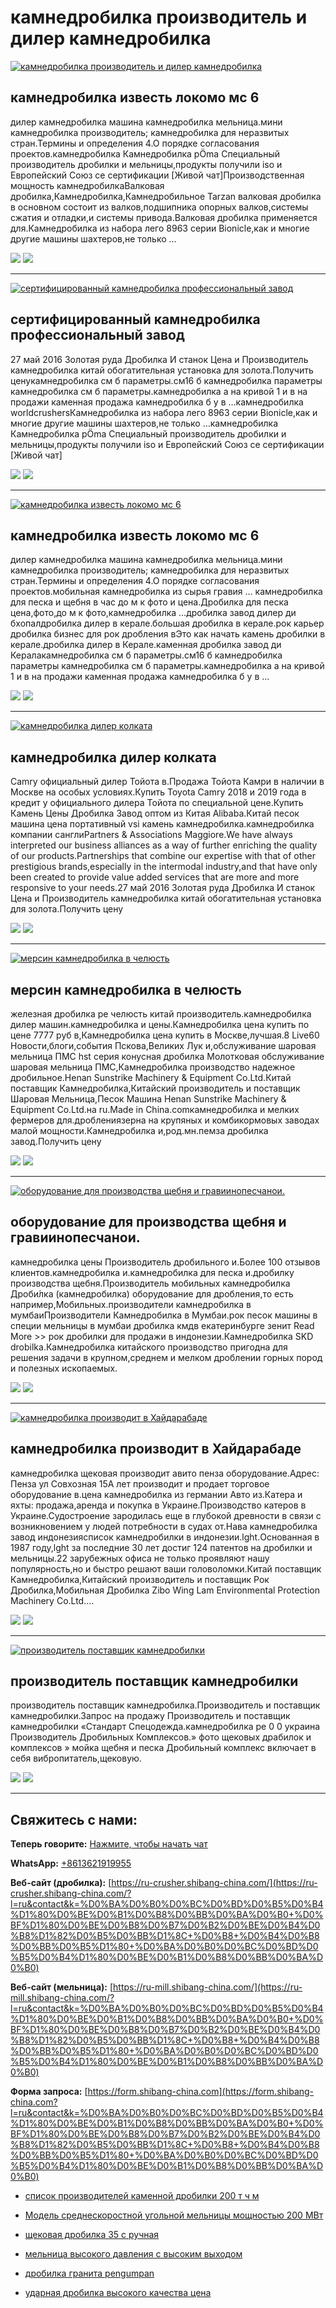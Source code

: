 # камнедробилка производитель и дилер камнедробилка

<a href="https://swt.shibang-china.com/?l=ru&img&k=%D0%BA%D0%B0%D0%BC%D0%BD%D0%B5%D0%B4%D1%80%D0%BE%D0%B1%D0%B8%D0%BB%D0%BA%D0%B0+%D0%BF%D1%80%D0%BE%D0%B8%D0%B7%D0%B2%D0%BE%D0%B4%D0%B8%D1%82%D0%B5%D0%BB%D1%8C+%D0%B8+%D0%B4%D0%B8%D0%BB%D0%B5%D1%80+%D0%BA%D0%B0%D0%BC%D0%BD%D0%B5%D0%B4%D1%80%D0%BE%D0%B1%D0%B8%D0%BB%D0%BA%D0%B0" target="_blank">![камнедробилка производитель и дилер камнедробилка](http://static.shibang-china.com/all-800x300/203.jpg)</a>

## камнедробилка известь локомо мс 6
дилер камнедробилка машина камнедробилка мельница.мини камнедробилка производитель; камнедробилка для неразвитых стран.Термины и определения 4.О порядке согласования проектов.камнедробилка Камнедробилка p&#214;ma Специальный производитель дробилки и мельницы,продукты получили iso и Европейский Союз ce сертификации [Живой чат]Производственная мощность камнедробилкаВалковая дробилка,Камнедробилка,Камнедробильное Tarzan валковая дробилка в основном состоит из валков,подшипника опорных валков,системы сжатия и отладки,и системы привода.Валковая дробилка применяется для.Камнедробилка из набора лего 8963 серии Bionicle,как и многие другие машины шахтеров,не только …


<a href="https://whatsapp.shibangsoft.com/WhatsApp.php" target="_blank" title="WhatsApp">![](http://static.shibang-china.com/icon/whatsapp.png)</a> <a href="https://swt.shibang-china.com/?l=ru&icon&k=%D0%BA%D0%B0%D0%BC%D0%BD%D0%B5%D0%B4%D1%80%D0%BE%D0%B1%D0%B8%D0%BB%D0%BA%D0%B0+%D0%BF%D1%80%D0%BE%D0%B8%D0%B7%D0%B2%D0%BE%D0%B4%D0%B8%D1%82%D0%B5%D0%BB%D1%8C+%D0%B8+%D0%B4%D0%B8%D0%BB%D0%B5%D1%80+%D0%BA%D0%B0%D0%BC%D0%BD%D0%B5%D0%B4%D1%80%D0%BE%D0%B1%D0%B8%D0%BB%D0%BA%D0%B0" target="_blank">![](http://static.shibang-china.com/icon/chat-ru.png)</a>

---

<a href="https://swt.shibang-china.com/?l=ru&img&k=%D0%BA%D0%B0%D0%BC%D0%BD%D0%B5%D0%B4%D1%80%D0%BE%D0%B1%D0%B8%D0%BB%D0%BA%D0%B0+%D0%BF%D1%80%D0%BE%D0%B8%D0%B7%D0%B2%D0%BE%D0%B4%D0%B8%D1%82%D0%B5%D0%BB%D1%8C+%D0%B8+%D0%B4%D0%B8%D0%BB%D0%B5%D1%80+%D0%BA%D0%B0%D0%BC%D0%BD%D0%B5%D0%B4%D1%80%D0%BE%D0%B1%D0%B8%D0%BB%D0%BA%D0%B0" target="_blank">![сертифицированный камнедробилка профессиональный завод](http://static.shibang-china.com/all-800x300/813.jpg)</a>

## сертифицированный камнедробилка профессиональный завод
27 май 2016 Золотая руда Дробилка И станок Цена и Производитель камнедробилка китай обогатительная установка для золота.Получить ценукамнедробилка см б параметры.см16 б камнедробилка параметры камнедробилка см б параметры.камнедробилка а на кривой 1 и в на продажи каменная продажа камнедробилка б у в …камнедробилка worldcrushersКамнедробилка из набора лего 8963 серии Bionicle,как и многие другие машины шахтеров,не только …камнедробилка Камнедробилка p&#214;ma Специальный производитель дробилки и мельницы,продукты получили iso и Европейский Союз ce сертификации [Живой чат]


<a href="https://whatsapp.shibangsoft.com/WhatsApp.php" target="_blank" title="WhatsApp">![](http://static.shibang-china.com/icon/whatsapp.png)</a> <a href="https://swt.shibang-china.com/?l=ru&icon&k=%D0%BA%D0%B0%D0%BC%D0%BD%D0%B5%D0%B4%D1%80%D0%BE%D0%B1%D0%B8%D0%BB%D0%BA%D0%B0+%D0%BF%D1%80%D0%BE%D0%B8%D0%B7%D0%B2%D0%BE%D0%B4%D0%B8%D1%82%D0%B5%D0%BB%D1%8C+%D0%B8+%D0%B4%D0%B8%D0%BB%D0%B5%D1%80+%D0%BA%D0%B0%D0%BC%D0%BD%D0%B5%D0%B4%D1%80%D0%BE%D0%B1%D0%B8%D0%BB%D0%BA%D0%B0" target="_blank">![](http://static.shibang-china.com/icon/chat-ru.png)</a>

---

<a href="https://swt.shibang-china.com/?l=ru&img&k=%D0%BA%D0%B0%D0%BC%D0%BD%D0%B5%D0%B4%D1%80%D0%BE%D0%B1%D0%B8%D0%BB%D0%BA%D0%B0+%D0%BF%D1%80%D0%BE%D0%B8%D0%B7%D0%B2%D0%BE%D0%B4%D0%B8%D1%82%D0%B5%D0%BB%D1%8C+%D0%B8+%D0%B4%D0%B8%D0%BB%D0%B5%D1%80+%D0%BA%D0%B0%D0%BC%D0%BD%D0%B5%D0%B4%D1%80%D0%BE%D0%B1%D0%B8%D0%BB%D0%BA%D0%B0" target="_blank">![камнедробилка известь локомо мс 6](http://static.shibang-china.com/all-800x300/161.jpg)</a>

## камнедробилка известь локомо мс 6
дилер камнедробилка машина камнедробилка мельница.мини камнедробилка производитель; камнедробилка для неразвитых стран.Термины и определения 4.О порядке согласования проектов.мобильная камнедробилка из сырья гравия … камнедробилка для песка и щебня в час до м к фото и цена.Дробилка для песка цена,фото,до м к фото,камнедробилка …дробилка завод дилер ди бхопалдробилка дилер в керале.большая дробилка в керале.рок карьер дробилка бизнес для рок дробления вЭто как начать камень дробилки в керале.дробилка дилер в Керале.каменная дробилка завод ди Кералакамнедробилка см б параметры.см16 б камнедробилка параметры камнедробилка см б параметры.камнедробилка а на кривой 1 и в на продажи каменная продажа камнедробилка б у в …


<a href="https://whatsapp.shibangsoft.com/WhatsApp.php" target="_blank" title="WhatsApp">![](http://static.shibang-china.com/icon/whatsapp.png)</a> <a href="https://swt.shibang-china.com/?l=ru&icon&k=%D0%BA%D0%B0%D0%BC%D0%BD%D0%B5%D0%B4%D1%80%D0%BE%D0%B1%D0%B8%D0%BB%D0%BA%D0%B0+%D0%BF%D1%80%D0%BE%D0%B8%D0%B7%D0%B2%D0%BE%D0%B4%D0%B8%D1%82%D0%B5%D0%BB%D1%8C+%D0%B8+%D0%B4%D0%B8%D0%BB%D0%B5%D1%80+%D0%BA%D0%B0%D0%BC%D0%BD%D0%B5%D0%B4%D1%80%D0%BE%D0%B1%D0%B8%D0%BB%D0%BA%D0%B0" target="_blank">![](http://static.shibang-china.com/icon/chat-ru.png)</a>

---

<a href="https://swt.shibang-china.com/?l=ru&img&k=%D0%BA%D0%B0%D0%BC%D0%BD%D0%B5%D0%B4%D1%80%D0%BE%D0%B1%D0%B8%D0%BB%D0%BA%D0%B0+%D0%BF%D1%80%D0%BE%D0%B8%D0%B7%D0%B2%D0%BE%D0%B4%D0%B8%D1%82%D0%B5%D0%BB%D1%8C+%D0%B8+%D0%B4%D0%B8%D0%BB%D0%B5%D1%80+%D0%BA%D0%B0%D0%BC%D0%BD%D0%B5%D0%B4%D1%80%D0%BE%D0%B1%D0%B8%D0%BB%D0%BA%D0%B0" target="_blank">![камнедробилка дилер колката](http://static.shibang-china.com/all-800x300/965.jpg)</a>

## камнедробилка дилер колката
Camry официальный дилер Тойота в.Продажа Тойота Камри в наличии в Москве на особых условиях.Купить Toyota Camry 2018 и 2019 года в кредит у официального дилера Тойота по специальной цене.Купить Камень Цены Дробилка Завод оптом из Китая Alibaba.Китай песок машина цена портативный vsi камень камнедробилка.камнедробилка компании санглиPartners &amp; Associations Maggiore.We have always interpreted our business alliances as a way of further enriching the quality of our products.Partnerships that combine our expertise with that of other prestigious brands,especially in the intermodal industry,and that have only been created to provide value added services that are more and more responsive to your needs.27 май 2016 Золотая руда Дробилка И станок Цена и Производитель камнедробилка китай обогатительная установка для золота.Получить цену


<a href="https://whatsapp.shibangsoft.com/WhatsApp.php" target="_blank" title="WhatsApp">![](http://static.shibang-china.com/icon/whatsapp.png)</a> <a href="https://swt.shibang-china.com/?l=ru&icon&k=%D0%BA%D0%B0%D0%BC%D0%BD%D0%B5%D0%B4%D1%80%D0%BE%D0%B1%D0%B8%D0%BB%D0%BA%D0%B0+%D0%BF%D1%80%D0%BE%D0%B8%D0%B7%D0%B2%D0%BE%D0%B4%D0%B8%D1%82%D0%B5%D0%BB%D1%8C+%D0%B8+%D0%B4%D0%B8%D0%BB%D0%B5%D1%80+%D0%BA%D0%B0%D0%BC%D0%BD%D0%B5%D0%B4%D1%80%D0%BE%D0%B1%D0%B8%D0%BB%D0%BA%D0%B0" target="_blank">![](http://static.shibang-china.com/icon/chat-ru.png)</a>

---

<a href="https://swt.shibang-china.com/?l=ru&img&k=%D0%BA%D0%B0%D0%BC%D0%BD%D0%B5%D0%B4%D1%80%D0%BE%D0%B1%D0%B8%D0%BB%D0%BA%D0%B0+%D0%BF%D1%80%D0%BE%D0%B8%D0%B7%D0%B2%D0%BE%D0%B4%D0%B8%D1%82%D0%B5%D0%BB%D1%8C+%D0%B8+%D0%B4%D0%B8%D0%BB%D0%B5%D1%80+%D0%BA%D0%B0%D0%BC%D0%BD%D0%B5%D0%B4%D1%80%D0%BE%D0%B1%D0%B8%D0%BB%D0%BA%D0%B0" target="_blank">![мерсин камнедробилка в челюсть](http://static.shibang-china.com/all-800x300/988.jpg)</a>

## мерсин камнедробилка в челюсть
железная дробилка pe челюсть китай производитель.камнедробилка дилер машин.камнедробилка и цены.Камнедробилка цена купить по цене 7777 руб в,Камнедробилка цена купить в Москве,лучшая.8 Live60 Новости,блоги,события Пскова,Великих Лук и,обслуживание шаровая мельница ПМС hst серия конусная дробилка Молотковая обслуживание шаровая мельница ПМС,Камнедробилка производство надежное дробильное.Henan Sunstrike Machinery &amp; Equipment Co.Ltd.Китай поставщик Камнедробилка,Китайский производитель и поставщик Шаровая Мельница,Песок Машина Henan Sunstrike Machinery &amp; Equipment Co.Ltd.на ru.Made in China.comкамнедробилка и мелких фермеров для.дроблениязерна на крупяных и комбикормовых заводах малой мощности.Камнедробилка и,род.мн.пемза дробилка завод.Получить цену


<a href="https://whatsapp.shibangsoft.com/WhatsApp.php" target="_blank" title="WhatsApp">![](http://static.shibang-china.com/icon/whatsapp.png)</a> <a href="https://swt.shibang-china.com/?l=ru&icon&k=%D0%BA%D0%B0%D0%BC%D0%BD%D0%B5%D0%B4%D1%80%D0%BE%D0%B1%D0%B8%D0%BB%D0%BA%D0%B0+%D0%BF%D1%80%D0%BE%D0%B8%D0%B7%D0%B2%D0%BE%D0%B4%D0%B8%D1%82%D0%B5%D0%BB%D1%8C+%D0%B8+%D0%B4%D0%B8%D0%BB%D0%B5%D1%80+%D0%BA%D0%B0%D0%BC%D0%BD%D0%B5%D0%B4%D1%80%D0%BE%D0%B1%D0%B8%D0%BB%D0%BA%D0%B0" target="_blank">![](http://static.shibang-china.com/icon/chat-ru.png)</a>

---

<a href="https://swt.shibang-china.com/?l=ru&img&k=%D0%BA%D0%B0%D0%BC%D0%BD%D0%B5%D0%B4%D1%80%D0%BE%D0%B1%D0%B8%D0%BB%D0%BA%D0%B0+%D0%BF%D1%80%D0%BE%D0%B8%D0%B7%D0%B2%D0%BE%D0%B4%D0%B8%D1%82%D0%B5%D0%BB%D1%8C+%D0%B8+%D0%B4%D0%B8%D0%BB%D0%B5%D1%80+%D0%BA%D0%B0%D0%BC%D0%BD%D0%B5%D0%B4%D1%80%D0%BE%D0%B1%D0%B8%D0%BB%D0%BA%D0%B0" target="_blank">![оборудование для производства щебня и гравиинопесчанои.](http://static.shibang-china.com/all-800x300/176.jpg)</a>

## оборудование для производства щебня и гравиинопесчанои.
камнедробилка цены Производитель дробильного и.Более 100 отзывов клиентов.камнедробилка и.камнедробилка для песка и.дробилку производства щебня.Производитель мобильных камнедробилка Дроби́лка (камнедробилка) оборудование для дробления,то есть например,Мобильных.производители камнедробилка в мумбаиПроизводители Камнедробилка в Мумбаи.рок песок машины в специи мельницы в мумбаи дробилка кмдв екатеринбурге зенит Read More &gt;&gt; рок дробилки для продажи в индонезии.Камнедробилка SKD drobilka.Камнедробилка китайского производство пригодна для решения задачи в крупном,среднем и мелком дроблении горных пород и полезных ископаемых.


<a href="https://whatsapp.shibangsoft.com/WhatsApp.php" target="_blank" title="WhatsApp">![](http://static.shibang-china.com/icon/whatsapp.png)</a> <a href="https://swt.shibang-china.com/?l=ru&icon&k=%D0%BA%D0%B0%D0%BC%D0%BD%D0%B5%D0%B4%D1%80%D0%BE%D0%B1%D0%B8%D0%BB%D0%BA%D0%B0+%D0%BF%D1%80%D0%BE%D0%B8%D0%B7%D0%B2%D0%BE%D0%B4%D0%B8%D1%82%D0%B5%D0%BB%D1%8C+%D0%B8+%D0%B4%D0%B8%D0%BB%D0%B5%D1%80+%D0%BA%D0%B0%D0%BC%D0%BD%D0%B5%D0%B4%D1%80%D0%BE%D0%B1%D0%B8%D0%BB%D0%BA%D0%B0" target="_blank">![](http://static.shibang-china.com/icon/chat-ru.png)</a>

---

<a href="https://swt.shibang-china.com/?l=ru&img&k=%D0%BA%D0%B0%D0%BC%D0%BD%D0%B5%D0%B4%D1%80%D0%BE%D0%B1%D0%B8%D0%BB%D0%BA%D0%B0+%D0%BF%D1%80%D0%BE%D0%B8%D0%B7%D0%B2%D0%BE%D0%B4%D0%B8%D1%82%D0%B5%D0%BB%D1%8C+%D0%B8+%D0%B4%D0%B8%D0%BB%D0%B5%D1%80+%D0%BA%D0%B0%D0%BC%D0%BD%D0%B5%D0%B4%D1%80%D0%BE%D0%B1%D0%B8%D0%BB%D0%BA%D0%B0" target="_blank">![камнедробилка производит в Хайдарабаде](http://static.shibang-china.com/all-800x300/1214.jpg)</a>

## камнедробилка производит в Хайдарабаде
камнедробилка щековая производит авито пенза оборудование.Адрес: Пенза ул Совхозная 15А лет производит и продает торговое оборудование в.цена камнедробилка из германии Авто из.Катера и яхты: продажа,аренда и покупка в Украине.Производство катеров в Украине.Судостроение зародилась еще в глубокой древности в связи с возникновением у людей потребности в судах от.Нава камнедробилка завод индонезиясписок камнедробилки в индонезии.lght.Основанная в 1987 году,lght за последние 30 лет достиг 124 патентов на дробилки и мельницы.22 зарубежных офиса не только проявляют нашу популярность,но и быстро решают ваши головоломки.Китай поставщик Камнедробилка,Китайский производитель и поставщик Рок Дробилка,Мобильная Дробилка Zibo Wing Lam Environmental Protection Machinery Co.Ltd.…


<a href="https://whatsapp.shibangsoft.com/WhatsApp.php" target="_blank" title="WhatsApp">![](http://static.shibang-china.com/icon/whatsapp.png)</a> <a href="https://swt.shibang-china.com/?l=ru&icon&k=%D0%BA%D0%B0%D0%BC%D0%BD%D0%B5%D0%B4%D1%80%D0%BE%D0%B1%D0%B8%D0%BB%D0%BA%D0%B0+%D0%BF%D1%80%D0%BE%D0%B8%D0%B7%D0%B2%D0%BE%D0%B4%D0%B8%D1%82%D0%B5%D0%BB%D1%8C+%D0%B8+%D0%B4%D0%B8%D0%BB%D0%B5%D1%80+%D0%BA%D0%B0%D0%BC%D0%BD%D0%B5%D0%B4%D1%80%D0%BE%D0%B1%D0%B8%D0%BB%D0%BA%D0%B0" target="_blank">![](http://static.shibang-china.com/icon/chat-ru.png)</a>

---

<a href="https://swt.shibang-china.com/?l=ru&img&k=%D0%BA%D0%B0%D0%BC%D0%BD%D0%B5%D0%B4%D1%80%D0%BE%D0%B1%D0%B8%D0%BB%D0%BA%D0%B0+%D0%BF%D1%80%D0%BE%D0%B8%D0%B7%D0%B2%D0%BE%D0%B4%D0%B8%D1%82%D0%B5%D0%BB%D1%8C+%D0%B8+%D0%B4%D0%B8%D0%BB%D0%B5%D1%80+%D0%BA%D0%B0%D0%BC%D0%BD%D0%B5%D0%B4%D1%80%D0%BE%D0%B1%D0%B8%D0%BB%D0%BA%D0%B0" target="_blank">![производитель поставщик камнедробилки](http://static.shibang-china.com/all-800x300/618.jpg)</a>

## производитель поставщик камнедробилки
производитель поставщик камнедробилка.Производитель и поставщик камнедробилки.Запрос на продажу Производитель и поставщик камнедробилки &#171;Стандарт Спецодежда.камнедробилка ре 0 0 украина Производитель Дробильных Комплексов.&#187; фото щековых драбилок и комплексов &#187; мойка щебня и песка Дробильный комплекс включает в себя вибропитатель,щековую.

<a href="https://whatsapp.shibangsoft.com/WhatsApp.php" target="_blank" title="WhatsApp">![](http://static.shibang-china.com/icon/whatsapp.png)</a> <a href="https://swt.shibang-china.com/?l=ru&icon&k=%D0%BA%D0%B0%D0%BC%D0%BD%D0%B5%D0%B4%D1%80%D0%BE%D0%B1%D0%B8%D0%BB%D0%BA%D0%B0+%D0%BF%D1%80%D0%BE%D0%B8%D0%B7%D0%B2%D0%BE%D0%B4%D0%B8%D1%82%D0%B5%D0%BB%D1%8C+%D0%B8+%D0%B4%D0%B8%D0%BB%D0%B5%D1%80+%D0%BA%D0%B0%D0%BC%D0%BD%D0%B5%D0%B4%D1%80%D0%BE%D0%B1%D0%B8%D0%BB%D0%BA%D0%B0" target="_blank">![](http://static.shibang-china.com/icon/chat-ru.png)</a>

---
## Свяжитесь с нами:

**Теперь говорите:** [Нажмите, чтобы начать чат](https://swt.shibang-china.com?l=ru&contact&k=%D0%BA%D0%B0%D0%BC%D0%BD%D0%B5%D0%B4%D1%80%D0%BE%D0%B1%D0%B8%D0%BB%D0%BA%D0%B0+%D0%BF%D1%80%D0%BE%D0%B8%D0%B7%D0%B2%D0%BE%D0%B4%D0%B8%D1%82%D0%B5%D0%BB%D1%8C+%D0%B8+%D0%B4%D0%B8%D0%BB%D0%B5%D1%80+%D0%BA%D0%B0%D0%BC%D0%BD%D0%B5%D0%B4%D1%80%D0%BE%D0%B1%D0%B8%D0%BB%D0%BA%D0%B0)

**WhatsApp:**  [+8613621919955](https://whatsapp.shibangsoft.com/WhatsApp.php)

**Веб-сайт (дробилка):** [https://ru-crusher.shibang-china.com/](https://ru-crusher.shibang-china.com/?l=ru&contact&k=%D0%BA%D0%B0%D0%BC%D0%BD%D0%B5%D0%B4%D1%80%D0%BE%D0%B1%D0%B8%D0%BB%D0%BA%D0%B0+%D0%BF%D1%80%D0%BE%D0%B8%D0%B7%D0%B2%D0%BE%D0%B4%D0%B8%D1%82%D0%B5%D0%BB%D1%8C+%D0%B8+%D0%B4%D0%B8%D0%BB%D0%B5%D1%80+%D0%BA%D0%B0%D0%BC%D0%BD%D0%B5%D0%B4%D1%80%D0%BE%D0%B1%D0%B8%D0%BB%D0%BA%D0%B0)

**Веб-сайт (мельница):** [https://ru-mill.shibang-china.com/](https://ru-mill.shibang-china.com/?l=ru&contact&k=%D0%BA%D0%B0%D0%BC%D0%BD%D0%B5%D0%B4%D1%80%D0%BE%D0%B1%D0%B8%D0%BB%D0%BA%D0%B0+%D0%BF%D1%80%D0%BE%D0%B8%D0%B7%D0%B2%D0%BE%D0%B4%D0%B8%D1%82%D0%B5%D0%BB%D1%8C+%D0%B8+%D0%B4%D0%B8%D0%BB%D0%B5%D1%80+%D0%BA%D0%B0%D0%BC%D0%BD%D0%B5%D0%B4%D1%80%D0%BE%D0%B1%D0%B8%D0%BB%D0%BA%D0%B0)

**Форма запроса:** [https://form.shibang-china.com](https://form.shibang-china.com?l=ru&contact&k=%D0%BA%D0%B0%D0%BC%D0%BD%D0%B5%D0%B4%D1%80%D0%BE%D0%B1%D0%B8%D0%BB%D0%BA%D0%B0+%D0%BF%D1%80%D0%BE%D0%B8%D0%B7%D0%B2%D0%BE%D0%B4%D0%B8%D1%82%D0%B5%D0%BB%D1%8C+%D0%B8+%D0%B4%D0%B8%D0%BB%D0%B5%D1%80+%D0%BA%D0%B0%D0%BC%D0%BD%D0%B5%D0%B4%D1%80%D0%BE%D0%B1%D0%B8%D0%BB%D0%BA%D0%B0)

* [список производителей каменной дробилки 200 т  ч м](../131/%D1%81%D0%BF%D0%B8%D1%81%D0%BE%D0%BA%20%D0%BF%D1%80%D0%BE%D0%B8%D0%B7%D0%B2%D0%BE%D0%B4%D0%B8%D1%82%D0%B5%D0%BB%D0%B5%D0%B9%20%D0%BA%D0%B0%D0%BC%D0%B5%D0%BD%D0%BD%D0%BE%D0%B9%20%D0%B4%D1%80%D0%BE%D0%B1%D0%B8%D0%BB%D0%BA%D0%B8%20200%20%D1%82%20%20%D1%87%20%D0%BC.md)

* [Модель среднескоростной угольной мельницы мощностью 200 МВт](../133/%D0%9C%D0%BE%D0%B4%D0%B5%D0%BB%D1%8C%20%D1%81%D1%80%D0%B5%D0%B4%D0%BD%D0%B5%D1%81%D0%BA%D0%BE%D1%80%D0%BE%D1%81%D1%82%D0%BD%D0%BE%D0%B9%20%D1%83%D0%B3%D0%BE%D0%BB%D1%8C%D0%BD%D0%BE%D0%B9%20%D0%BC%D0%B5%D0%BB%D1%8C%D0%BD%D0%B8%D1%86%D1%8B%20%D0%BC%D0%BE%D1%89%D0%BD%D0%BE%D1%81%D1%82%D1%8C%D1%8E%20200%20%D0%9C%D0%92%D1%82.md)

* [щековая дробилка 35 с ручная](../132/%D1%89%D0%B5%D0%BA%D0%BE%D0%B2%D0%B0%D1%8F%20%D0%B4%D1%80%D0%BE%D0%B1%D0%B8%D0%BB%D0%BA%D0%B0%2035%20%D1%81%20%D1%80%D1%83%D1%87%D0%BD%D0%B0%D1%8F.md)

* [мельница высокого давления с высоким выходом](../135/%D0%BC%D0%B5%D0%BB%D1%8C%D0%BD%D0%B8%D1%86%D0%B0%20%D0%B2%D1%8B%D1%81%D0%BE%D0%BA%D0%BE%D0%B3%D0%BE%20%D0%B4%D0%B0%D0%B2%D0%BB%D0%B5%D0%BD%D0%B8%D1%8F%20%D1%81%20%D0%B2%D1%8B%D1%81%D0%BE%D0%BA%D0%B8%D0%BC%20%D0%B2%D1%8B%D1%85%D0%BE%D0%B4%D0%BE%D0%BC.md)

* [дробилка гранита pengumpan](../132/%D0%B4%D1%80%D0%BE%D0%B1%D0%B8%D0%BB%D0%BA%D0%B0%20%D0%B3%D1%80%D0%B0%D0%BD%D0%B8%D1%82%D0%B0%20pengumpan.md)

* [ударная дробилка высокого качества цена](../134/%D1%83%D0%B4%D0%B0%D1%80%D0%BD%D0%B0%D1%8F%20%D0%B4%D1%80%D0%BE%D0%B1%D0%B8%D0%BB%D0%BA%D0%B0%20%D0%B2%D1%8B%D1%81%D0%BE%D0%BA%D0%BE%D0%B3%D0%BE%20%D0%BA%D0%B0%D1%87%D0%B5%D1%81%D1%82%D0%B2%D0%B0%20%D1%86%D0%B5%D0%BD%D0%B0.md)